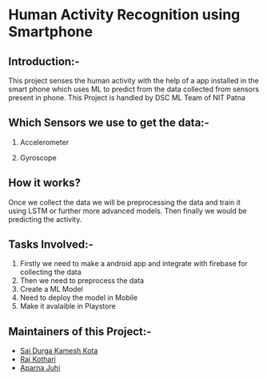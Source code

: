 # Human Activity Recognition using Smartphone

## Introduction:-

This project senses the human activity with the help of a app installed in the smart phone which uses ML to predict from the data collected from sensors present in phone. This Project is handled by DSC ML Team of NIT Patna

## Which Sensors we use to get the data:-

1. Accelerometer

2. Gyroscope

## How it works?

Once we collect the data we will be preprocessing the data and train it using LSTM or further more advanced models. Then finally we would be predicting the activity.

## Tasks Involved:-

1. Firstly we need to make a android app and integrate with firebase for collecting the data
2. Then we need to preprocess the data
3. Create a ML Model
4. Need to deploy the model in Mobile
5. Make it avalaible in Playstore

## Maintainers of this Project:-

* [Sai Durga Kamesh Kota](https://github.com/ksdkamesh99)
* [Raj Kothari](https://github.com/rajkothari634)
* [Aparna Juhi](https://github.com/AparnaJuhi)
